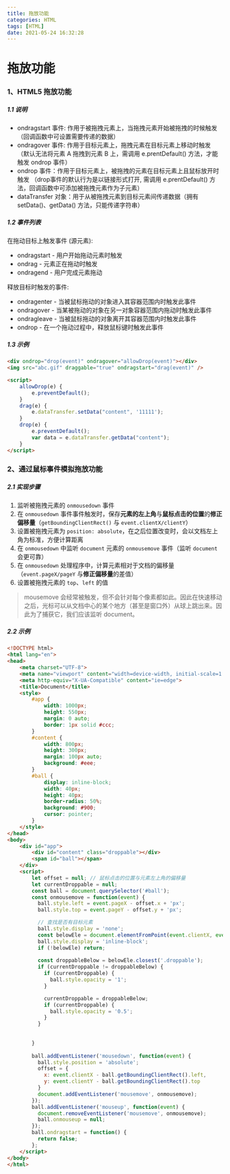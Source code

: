 ```yaml
---
title: 拖放功能
categories: HTML
tags: [HTML]
date: 2021-05-24 16:32:28
---
```


# 拖放功能

### 1、HTML5 拖放功能

##### 1.1 说明
* ondragstart 事件: 作用于被拖拽元素上，当拖拽元素开始被拖拽的时候触发（回调函数中可设置需要传递的数据）
* ondragover 事件: 作用于目标元素上，拖拽元素在目标元素上移动时触发 （默认无法将元素 A 拖拽到元素 B 上，需调用 e.prentDefault() 方法，才能触发 ondrop 事件）
* ondrop 事件：作用于目标元素上，被拖拽的元素在目标元素上且鼠标放开时触发 （drop事件的默认行为是以链接形式打开, 需调用 e.prentDefault() 方法，回调函数中可添加被拖拽元素作为子元素）
* dataTransfer 对象：用于从被拖拽元素到目标元素间传递数据（拥有setData()、getData() 方法，只能传递字符串）

##### 1.2 事件列表 

在拖动目标上触发事件 (源元素):

* ondragstart - 用户开始拖动元素时触发
* ondrag - 元素正在拖动时触发
* ondragend - 用户完成元素拖动

释放目标时触发的事件:
* ondragenter - 当被鼠标拖动的对象进入其容器范围内时触发此事件
* ondragover - 当某被拖动的对象在另一对象容器范围内拖动时触发此事件
* ondragleave - 当被鼠标拖动的对象离开其容器范围内时触发此事件
* ondrop - 在一个拖动过程中，释放鼠标键时触发此事件


##### 1.3 示例
```html
<div ondrop="drop(event)" ondragover="allowDrop(event)"></div>
<img src="abc.gif" draggable="true" ondragstart="drag(event)" />

<script>
    allowDrop(e) {
        e.preventDefault();
    }
    drag(e) {
        e.dataTransfer.setData("content", '11111');
    }
    drop(e) {
        e.preventDefault();
        var data = e.dataTransfer.getData("content");
    }
</script>
```



### 2、通过鼠标事件模拟拖放功能

##### 2.1 实现步骤
1. 监听被拖拽元素的 `onmousedown` 事件
2. 在 `onmousedown` 事件事件触发时，保存**元素的左上角**与**鼠标点击的位置**的**修正偏移量**（`getBoundingClientRect()` 与 `event.clientX/clientY`）
3. 设置被拖拽元素为 `position: absolute`，在之后位置改变时，会以文档左上角为标准，方便计算距离
4. 在 `onmousedown` 中监听 `document` 元素的 `onmousemove` 事件（监听 `document` 会更可靠）
5. 在 `onmousedown` 处理程序中，计算元素相对于文档的偏移量（`event.pageX/pageY` 与**修正偏移量**的差值）
6. 设置被拖拽元素的 `top`、`left` 的值

> mousemove 会经常被触发，但不会针对每个像素都如此。因此在快速移动之后，光标可以从文档中心的某个地方（甚至是窗口外）从球上跳出来。因此为了捕获它，我们应该监听 document。

##### 2.2 示例

```html
<!DOCTYPE html>
<html lang="en">
<head>
    <meta charset="UTF-8">
    <meta name="viewport" content="width=device-width, initial-scale=1.0">
    <meta http-equiv="X-UA-Compatible" content="ie=edge">
    <title>Document</title>
    <style>
        #app {
            width: 1000px;
            height: 550px;
            margin: 0 auto;
            border: 1px solid #ccc;
        }
        #content {
            width: 800px;
            height: 300px;
            margin: 100px auto;
            background: #eee;
        }
        #ball {
            display: inline-block;
            width: 40px;
            height: 40px;
            border-radius: 50%;
            background: #900;
            cursor: pointer;
        }
    </style>
</head>
<body>
    <div id="app">
        <div id="content" class="droppable"></div>
        <span id="ball"></span>
    </div>
    <script>
        let offset = null; // 鼠标点击的位置与元素左上角的偏移量
        let currentDroppable = null;
        const ball = document.querySelector('#ball');
        const onmousemove = function(event) {
          ball.style.left = event.pageX - offset.x + 'px';
          ball.style.top = event.pageY - offset.y + 'px';

          // 查找是否有目标元素
          ball.style.display = 'none';
          const belowEle = document.elementFromPoint(event.clientX, event.clientY);
          ball.style.display = 'inline-block';
          if (!belowEle) return;
          
          const droppableBelow = belowEle.closest('.droppable');
          if (currentDroppable != droppableBelow) {
            if (currentDroppable) {
              ball.style.opacity = '1';
            }

            currentDroppable = droppableBelow;
            if (currentDroppable) {
              ball.style.opacity = '0.5';
            }
          }
          
          
        }
        
        ball.addEventListener('mousedown', function(event) {
          ball.style.position = 'absolute';
          offset = {
            x: event.clientX - ball.getBoundingClientRect().left,
            y: event.clientY - ball.getBoundingClientRect().top
          }
          document.addEventListener('mousemove', onmousemove);
        });
        ball.addEventListener('mouseup', function(event) {
          document.removeEventListener('mousemove', onmousemove);
          ball.onmouseup = null;
        });
        ball.ondragstart = function() {
          return false;
        };
    </script>
</body>
</html>
```